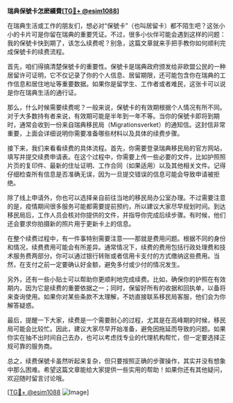 **瑞典保號卡怎麽續費[[TG💪+ @esim1088](https://t.me/s/esim1088)]**

在瑞典生活或工作的朋友们，想必对“保號卡”（也叫居留卡）都不陌生吧？这张小小的卡片可是你留在瑞典的重要凭证。不过，很多小伙伴可能会遇到这样的问题：我的保號卡快到期了，该怎么续费呢？别急，这篇文章就来手把手教你如何顺利完成保號卡的续费流程。

首先，咱们得搞清楚保號卡的重要性。保號卡是瑞典政府颁发给非欧盟公民的一种居留许可证明，它不仅记录了你的个人信息、居留期限，还可能包含你在瑞典的工作信息和居住地址等重要数据。如果你是留学生、工作者或者难民，这张卡可以说是你在瑞典生活的通行证。

那么，什么时候需要续费呢？一般来说，保號卡的有效期根据个人情况有所不同。对于大多数持有者来说，有效期可能是半年到一年不等。当你的保號卡即将到期时，通常会收到一份来自瑞典移民局（Migrationsverket）的通知信。这封信非常重要，上面会详细说明你需要准备哪些材料以及具体的续费步骤。

接下来，我们来看看续费的具体流程。首先，你需要登录瑞典移民局的官方网站，填写并提交续费申请表。在这个过程中，你需要上传一些必要的文件，比如护照照片页的复印件、最新的住址证明、工作合同（如果适用）以及其他相关文件。记得仔细检查所有信息是否准确无误，因为一旦提交错误的信息可能会导致申请被拒绝。

除了线上申请外，你也可以选择亲自前往当地的移民局办公室办理。不过需要注意的是，疫情期间很多服务可能都需要提前预约，所以建议大家尽早规划时间。到达移民局后，工作人员会核对你提供的文件，并指导你完成后续步骤。有时候，他们还会要求你拍摄新的照片用于更新卡上的信息。

在整个续费过程中，有一件事特别需要注意——那就是费用问题。根据不同的身份和情况，续费费用可能会有所差异。通常情况下，续费的费用包括行政处理费和技术服务费两部分。你可以通过银行转账或者信用卡支付的方式缴纳这些费用。当然，在支付之前一定要确认好金额，避免多付或少付的情况发生。

另外，还有一些小贴士可以帮助你更顺利地完成续费。比如，确保你的护照在有效期内，因为它是续费的重要依据之一；同时，保留好所有的收据和回执单，以备将来查询使用。如果你对某些条款不太理解，不妨直接联系移民局客服，他们会为你解答疑惑。

最后，提醒一下大家，续费是一个需要耐心的过程，尤其是在高峰期的时候，移民局可能会比较忙。因此，建议大家尽早开始准备，避免因拖延而导致的问题。如果你实在抽不出时间自己去办，也可以考虑找专业的代理机构帮忙，但一定要选择正规可靠的服务商。

总之，续费保號卡虽然听起来复杂，但只要按照正确的步骤操作，其实并没有想象中那么困难。希望这篇文章能给大家提供一些实用的帮助！如果你还有其他疑问，欢迎随时留言讨论哦。

[[TG💪+ @esim1088](https://t.me/s/esim1088) ![Image](https://i.postimg.cc/4NQfJmqS/Snipaste-2025-05-13-00-14-12.png)]